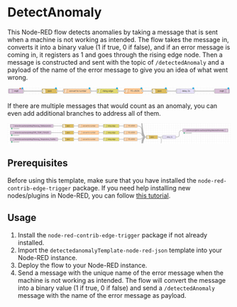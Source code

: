 # DetectAnomaly

This Node-RED flow detects anomalies by taking a message that is sent when a machine is not working as intended. The flow takes the message in, converts it into a binary value (1 if true, 0 if false), and if an error message is coming in, it registers as 1 and goes through the rising edge node. Then a message is constructed and sent with the topic of `/detectedAnomaly` and a payload of the name of the error message to give you an idea of what went wrong.

![DetectAnomalyFlow](./2022-10-07_08h40_47.png)

If there are multiple messages that would count as an anomaly, you can even add additional branches to address all of them.

![DetectAnomalyFlow2](./Untitled.png)

## Prerequisites
Before using this template, make sure that you have installed the `node-red-contrib-edge-trigger` package. If you need help installing new nodes/plugins in Node-RED, you can follow [this tutorial](https://learn.umh.app/course/how-to-install-new-nodes-plugins-in-node-red/).

## Usage
1. Install the `node-red-contrib-edge-trigger` package if not already installed.
2. Import the `detectedanomalyTemplate-node-red-json` template into your Node-RED instance.
3. Deploy the flow to your Node-RED instance.
4. Send a message with the unique name of the error message when the machine is not working as intended. The flow will convert the message into a binary value (1 if true, 0 if false) and send a `/detectedAnomaly` message with the name of the error message as payload.
